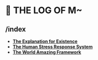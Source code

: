 # 💩 THE LOG OF M~

## /index
- [**The Explanation for Existence**](docs/existence.md)
- [**The Human Stress Response System**](docs/stress.md)
- [**The World Amazing Framework**](https://worldamazing.org/)
